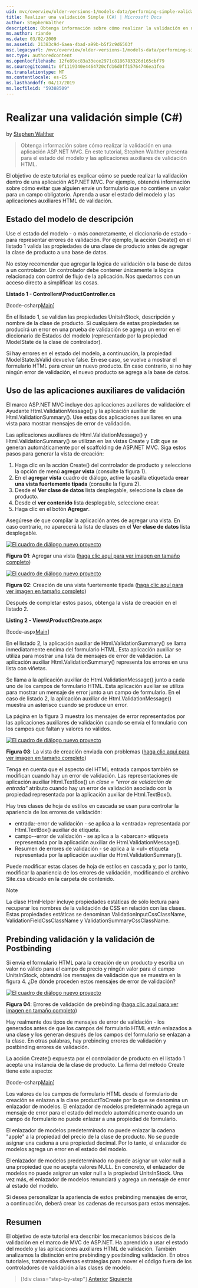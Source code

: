 ```yaml
---
uid: mvc/overview/older-versions-1/models-data/performing-simple-validation-cs
title: Realizar una validación Simple (C#) | Microsoft Docs
author: StephenWalther
description: Obtenga información sobre cómo realizar la validación en una aplicación ASP.NET MVC. En este tutorial, Stephen Walther presenta para el estado del modelo y la aplicación auxiliar de validación HTML...
ms.author: riande
ms.date: 03/02/2009
ms.assetid: 21383c9d-6aea-4bad-a99b-b5f2c9d6503f
msc.legacyurl: /mvc/overview/older-versions-1/models-data/performing-simple-validation-cs
msc.type: authoredcontent
ms.openlocfilehash: 12fe89ec83a33ece2971c8186783326d165cbf79
ms.sourcegitcommit: 0f1119340e4464720cfd16d0ff15764746ea1fea
ms.translationtype: MT
ms.contentlocale: es-ES
ms.lasthandoff: 04/17/2019
ms.locfileid: "59388509"
---
```

# <a name="performing-simple-validation-c"></a>Realizar una validación simple (C#)

by [Stephen Walther](https://github.com/StephenWalther)

> Obtenga información sobre cómo realizar la validación en una aplicación ASP.NET MVC. En este tutorial, Stephen Walther presenta para el estado del modelo y las aplicaciones auxiliares de validación HTML.


El objetivo de este tutorial es explicar cómo se puede realizar la validación dentro de una aplicación ASP.NET MVC. Por ejemplo, obtendrá información sobre cómo evitar que alguien envíe un formulario que no contiene un valor para un campo obligatorio. Aprenda a usar el estado del modelo y las aplicaciones auxiliares HTML de validación.

## <a name="understanding-model-state"></a>Estado del modelo de descripción

Use el estado del modelo - o más concretamente, el diccionario de estado - para representar errores de validación. Por ejemplo, la acción Create() en el listado 1 valida las propiedades de una clase de producto antes de agregar la clase de producto a una base de datos.


No estoy recomendar que agregar la lógica de validación o la base de datos a un controlador. Un controlador debe contener únicamente la lógica relacionada con control de flujo de la aplicación. Nos quedamos con un acceso directo a simplificar las cosas.


**Listado 1 - Controllers\ProductController.cs**

[!code-csharp[Main](performing-simple-validation-cs/samples/sample1.cs)]

En el listado 1, se validan las propiedades UnitsInStock, descripción y nombre de la clase de producto. Si cualquiera de estas propiedades se producirá un error en una prueba de validación se agrega un error en el diccionario de Estados del modelo (representado por la propiedad ModelState de la clase de controlador).

Si hay errores en el estado del modelo, a continuación, la propiedad ModelState.IsValid devuelve false. En ese caso, se vuelve a mostrar el formulario HTML para crear un nuevo producto. En caso contrario, si no hay ningún error de validación, el nuevo producto se agrega a la base de datos.

## <a name="using-the-validation-helpers"></a>Uso de las aplicaciones auxiliares de validación

El marco ASP.NET MVC incluye dos aplicaciones auxiliares de validación: el Ayudante Html.ValidationMessage() y la aplicación auxiliar de Html.ValidationSummary(). Use estas dos aplicaciones auxiliares en una vista para mostrar mensajes de error de validación.

Las aplicaciones auxiliares de Html.ValidationMessage() y Html.ValidationSummary() se utilizan en las vistas Create y Edit que se generan automáticamente por el scaffolding de ASP.NET MVC. Siga estos pasos para generar la vista de creación:

1. Haga clic en la acción Create() del controlador de producto y seleccione la opción de menú **agregar vista** (consulte la figura 1).
2. En el **agregar vista** cuadro de diálogo, active la casilla etiquetada **crear una vista fuertemente tipada** (consulte la figura 2).
3. Desde el **Ver clase de datos** lista desplegable, seleccione la clase de producto.
4. Desde el **ver contenido** lista desplegable, seleccione crear.
5. Haga clic en el botón **Agregar**.


Asegúrese de que compilar la aplicación antes de agregar una vista. En caso contrario, no aparecerá la lista de clases en el **Ver clase de datos** lista desplegable.


[![El cuadro de diálogo nuevo proyecto](performing-simple-validation-cs/_static/image1.jpg)](performing-simple-validation-cs/_static/image1.png)

**Figura 01**: Agregar una vista ([haga clic aquí para ver imagen en tamaño completo](performing-simple-validation-cs/_static/image2.png))


[![El cuadro de diálogo nuevo proyecto](performing-simple-validation-cs/_static/image2.jpg)](performing-simple-validation-cs/_static/image3.png)

**Figura 02**: Creación de una vista fuertemente tipada ([haga clic aquí para ver imagen en tamaño completo](performing-simple-validation-cs/_static/image4.png))


Después de completar estos pasos, obtenga la vista de creación en el listado 2.

**Listing 2 - Views\Product\Create.aspx**

[!code-aspx[Main](performing-simple-validation-cs/samples/sample2.aspx)]

En el listado 2, la aplicación auxiliar de Html.ValidationSummary() se llama inmediatamente encima del formulario HTML. Esta aplicación auxiliar se utiliza para mostrar una lista de mensajes de error de validación. La aplicación auxiliar Html.ValidationSummary() representa los errores en una lista con viñetas.

Se llama a la aplicación auxiliar de Html.ValidationMessage() junto a cada uno de los campos de formulario HTML. Esta aplicación auxiliar se utiliza para mostrar un mensaje de error junto a un campo de formulario. En el caso de listado 2, la aplicación auxiliar de Html.ValidationMessage() muestra un asterisco cuando se produce un error.

La página en la figura 3 muestra los mensajes de error representados por las aplicaciones auxiliares de validación cuando se envía el formulario con los campos que faltan y valores no válidos.


[![El cuadro de diálogo nuevo proyecto](performing-simple-validation-cs/_static/image3.jpg)](performing-simple-validation-cs/_static/image5.png)

**Figura 03**: La vista de creación enviada con problemas ([haga clic aquí para ver imagen en tamaño completo](performing-simple-validation-cs/_static/image6.png))


Tenga en cuenta que el aspecto del HTML entrada campos también se modifican cuando hay un error de validación. Las representaciones de aplicación auxiliar Html.TextBox() un *clase = "error de validación de entrada"* atributo cuando hay un error de validación asociado con la propiedad representada por la aplicación auxiliar de Html.TextBox().

Hay tres clases de hoja de estilos en cascada se usan para controlar la apariencia de los errores de validación:

- entrada:-error de validación - se aplica a la &lt;entrada&gt; representada por Html.TextBox() auxiliar de etiqueta.
- campo--error de validación - se aplica a la &lt;abarcan&gt; etiqueta representada por la aplicación auxiliar de Html.ValidationMessage().
- Resumen de errores de validación - se aplica a la &lt;ul&gt; etiqueta representada por la aplicación auxiliar de Html.ValidationSummary().

Puede modificar estas clases de hoja de estilos en cascada y, por lo tanto, modificar la apariencia de los errores de validación, modificando el archivo Site.css ubicado en la carpeta de contenido.

> [!NOTE] 
> 
> La clase HtmlHelper incluye propiedades estáticas de sólo lectura para recuperar los nombres de la validación de CSS en relación con las clases. Estas propiedades estáticas se denominan ValidationInputCssClassName, ValidationFieldCssClassName y ValidationSummaryCssClassName.


## <a name="prebinding-validation-and-postbinding-validation"></a>Prebinding validación y la validación de Postbinding

Si envía el formulario HTML para la creación de un producto y escriba un valor no válido para el campo de precio y ningún valor para el campo UnitsInStock, obtendrá los mensajes de validación que se muestra en la figura 4. ¿De dónde proceden estos mensajes de error de validación?


[![El cuadro de diálogo nuevo proyecto](performing-simple-validation-cs/_static/image4.jpg)](performing-simple-validation-cs/_static/image7.png)

**Figura 04**: Errores de validación de prebinding ([haga clic aquí para ver imagen en tamaño completo](performing-simple-validation-cs/_static/image8.png))


Hay realmente dos tipos de mensajes de error de validación - los generados antes de que los campos del formulario HTML están enlazados a una clase y los generan después de los campos del formulario se enlazan a la clase. En otras palabras, hay prebinding errores de validación y postbinding errores de validación.

La acción Create() expuesta por el controlador de producto en el listado 1 acepta una instancia de la clase de producto. La firma del método Create tiene este aspecto:

[!code-csharp[Main](performing-simple-validation-cs/samples/sample3.cs)]

Los valores de los campos de formulario HTML desde el formulario de creación se enlazan a la clase productToCreate por lo que se denomina un enlazador de modelos. El enlazador de modelos predeterminado agrega un mensaje de error para el estado del modelo automáticamente cuando un campo de formulario no puede enlazar a una propiedad de formulario.

El enlazador de modelos predeterminado no puede enlazar la cadena "apple" a la propiedad del precio de la clase de producto. No se puede asignar una cadena a una propiedad decimal. Por lo tanto, el enlazador de modelos agrega un error en el estado del modelo.

El enlazador de modelos predeterminado no puede asignar un valor null a una propiedad que no acepta valores NULL. En concreto, el enlazador de modelos no puede asignar un valor null a la propiedad UnitsInStock. Una vez más, el enlazador de modelos renunciará y agrega un mensaje de error al estado del modelo.

Si desea personalizar la apariencia de estos prebinding mensajes de error, a continuación, deberá crear las cadenas de recursos para estos mensajes.

## <a name="summary"></a>Resumen

El objetivo de este tutorial era describir los mecanismos básicos de la validación en el marco de MVC de ASP.NET. Ha aprendido a usar el estado del modelo y las aplicaciones auxiliares HTML de validación. También analizamos la distinción entre prebinding y postbinding validación. En otros tutoriales, trataremos diversas estrategias para mover el código fuera de los controladores de validación a las clases de modelo.

> [!div class="step-by-step"]
> [Anterior](displaying-a-table-of-database-data-cs.md)
> [Siguiente](validating-with-the-idataerrorinfo-interface-cs.md)
